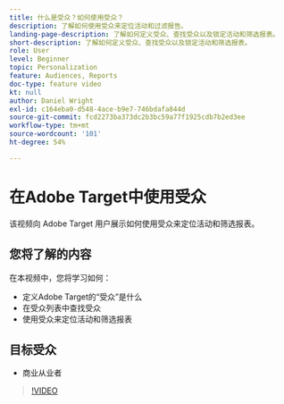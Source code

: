 ```yaml
---
title: 什么是受众？如何使用受众？
description: 了解如何使用受众来定位活动和过滤报告。
landing-page-description: 了解如何定义受众、查找受众以及锁定活动和筛选报表。
short-description: 了解如何定义受众、查找受众以及锁定活动和筛选报表。
role: User
level: Beginner
topic: Personalization
feature: Audiences, Reports
doc-type: feature video
kt: null
author: Daniel Wright
exl-id: c164eba0-d548-4ace-b9e7-746bdafa844d
source-git-commit: fcd2273ba373dc2b3bc59a77f1925cdb7b2ed3ee
workflow-type: tm+mt
source-wordcount: '101'
ht-degree: 54%

---
```


# 在Adobe Target中使用受众

该视频向 Adobe Target 用户展示如何使用受众来定位活动和筛选报表。

## 您将了解的内容

在本视频中，您将学习如何：

* 定义Adobe Target的“受众”是什么
* 在受众列表中查找受众
* 使用受众来定位活动和筛选报表

## 目标受众

* 商业从业者

>[!VIDEO](https://video.tv.adobe.com/v/30336/?quality=12&captions=chi_hans)
